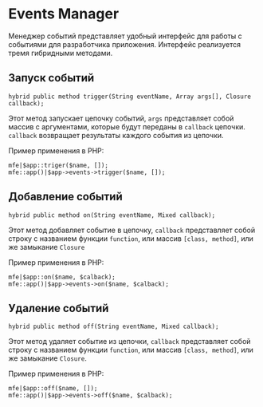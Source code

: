 # Events Manager #

Менеджер событий представляет удобный интерфейс для работы с событиями для разработчика приложения. Интерфейс реализуется тремя гибридными методами. 


## Запуск событий ##

    hybrid public method trigger(String eventName, Array args[], Closure callback);
	
Этот метод запускает цепочку событий, `args` представляет собой массив с аргументами, которые будут переданы в `callback` цепочки. `callback` возвращает результаты каждого события из цепочки.

Пример применения в PHP:

	mfe|$app::triger($name, []);
	mfe::app()|$app->events->trigger($name, []);


## Добавление событий ##

    hybrid public method on(String eventName, Mixed callback);

Этот метод добавляет событие в цепочку, `callback` представляет собой строку с названием функции `function`, или массив `[class, method]`, или же замыкание `Closure`

Пример применения в PHP:

	mfe|$app::on($name, $calback);
	mfe::app()|$app->events->on($name, $calback);


## Удаление событий ##

    hybrid public method off(String eventName, Mixed callback);

Этот метод удаляет событие из цепочки, `callback` представляет собой строку с названием функции `function`, или массив `[class, method]`, или же замыкание `Closure`.

Пример применения в PHP:

	mfe|$app::off($name, []);
	mfe::app()|$app->events->off($name, $calback);
